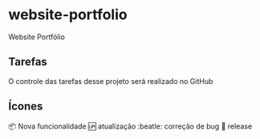 # website-portfolio
Website Portfólio

## Tarefas
O controle das tarefas desse projeto será realizado no GitHub

## Ícones
:package: Nova funcionalidade
:up: atualização
:beatle: correção de bug
:checkered_flag: release